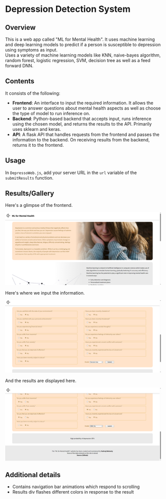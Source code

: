 # Depression Detection System
## Overview
This is a web app called "ML for Mental Health". It uses machine learning and deep learning models to predict if a person is susceptible to depression using symptoms as input.  
Uses a variety of machine learning models like KNN, naive-bayes algorithm, random forest, logistic regression, SVM, decision tree as well as a feed forward DNN.

## Contents
It consists of the following:
- **Frontend**: An interface to input the required information. It allows the user to answer questions about mental health aspects as well as choose the type of model to run inference on.
- **Backend**: Python-based backend that accepts input, runs inference using the chosen model, and returns the results to the API. Primarily uses sklearn and keras.
- **API**: A flask API that handles requests from the frontend and passes the information to the backend. On receiving results from the backend, returns it to the frontend.


## Usage
In `DepressoWeb.js`, add your server URL in the `url` variable of the `submitResults` function. 


## Results/Gallery
Here's a glimpse of the frontend.


![Website frontend showcase](github_images/website_frontend.png)


Here's where we input the information.


![Website input showcase](github_images/website_input.png)


And the results are displayed here.


![Website results showcase](github_images/website_results.png)


## Additional details
- Contains navigation bar animations which respond to scrolling
- Results div flashes different colors in response to the result